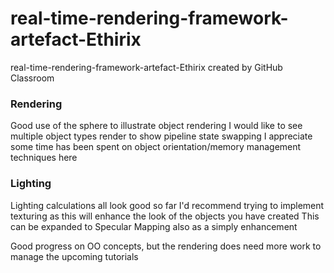 # real-time-rendering-framework-artefact-Ethirix
real-time-rendering-framework-artefact-Ethirix created by GitHub Classroom

### Rendering
Good use of the sphere to illustrate object rendering
I would like to see multiple object types render to show pipeline state swapping
I appreciate some time has been spent on object orientation/memory management techniques here

### Lighting
Lighting calculations all look good so far
I'd recommend trying to implement texturing as this will enhance the look of the objects you have created
This can be expanded to Specular Mapping also as a simply enhancement 

Good progress on OO concepts, but the rendering does need more work to manage the upcoming tutorials 
